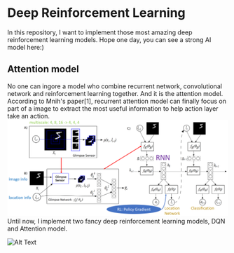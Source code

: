 # Deep Reinforcement Learning

In this repository, I want to implement those most amazing deep reinforcement learning models. Hope one day, you can see a strong AI model here:)

## Attention model

No one can ingore a model who combine recurrent network, convolutional network and reinforcement learning together. And it is the attention model. According to Mnih's paper[1], recurrent attention model can finally focus on part of a image to extract the most useful information to help action layer take an action.
![Alt text](/AttentionModel/ram.png)
Until now, I implement two fancy deep reinforcement learning models, DQN and Attention model. 

![Alt Text](https://github.com/placeforyiming/DeepReinforcementLearning/blob/master/DQN/Pong.gif)
